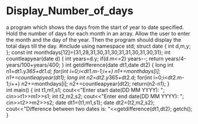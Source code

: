# Display_Number_of_days
a program which shows the days from the start  of year to date specified. Hold the number of days for  each month in an array. Allow the user to enter the  month and the day of the year. Then the program  should display the total days till the day.
#include<iostream>
using namespace std;
struct date
{
       int d,m,y;
};
const int monthdays[12]={31,28,31,30,31,30,31,31,30,31,30,31};
int countleapyear(date d)
{
    int years=d.y;
    if(d.m<=2)
    years--;
    return years/4-years/100+years/400;
}
int getdifference(date dt1,date dt2)
{
    long int n1=dt1.y*365+dt1.d;
    for(int i=0;i<dt1.m-1;i++)
    n1+=monthdays[i];
    n1+=countleapyear(dt1);
    long int n2=dt2.y*365+dt2.d;
    for(int i=0;i<dt2.m-1;i++)
    n2+=monthdays[i];
    n2+=countleapyear(dt2);
    return(n2-n1);
}    
int main()
{
    int t1,m1,s1;
    cout<<"Enter start date(DD MM YYYY): ";
    cin>>t1>>m1>>s1;
    int t2,m2,s2;
    cout<<"Enter end date(DD MM YYYY): ";
    cin>>t2>>m2>>s2;
    date dt1={t1,m1,s1};
    date dt2={t2,m2,s2};
    cout<<"Difference between two dates is: "<<getdifference(dt1,dt2);
    getch();
}
